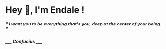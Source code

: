 <h1 title="head"> Hey 👋, I'm Endale !</h1>

**<h5><i>" I want you to be everything that's you, deep at the center of your being. "</i></h5>**

*<b>___ Confucius ___</b>*
